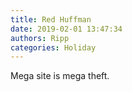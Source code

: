 ```yaml
---
title: Red Huffman
date: 2019-02-01 13:47:34
authors: Ripp
categories: Holiday
---
```


 Mega site is mega theft.